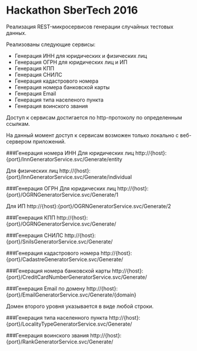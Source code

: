 # Hackathon SberTech 2016
Реализация REST-микросервисов генерации случайных тестовых данных.

Реализованы следующие сервисы:
* Генерация ИНН для юридических и физических лиц
* Генерация ОГРН для юридических лиц и ИП
* Генерация КПП
* Генерация СНИЛС
* Генерация кадастрового номера
* Генерация номера банковской карты
* Генерация Email
* Генерация типа населеного пункта
* Генерация воинского звания

Доступ к сервисам достигается по http-протоколу по определенным ссылкам.

На данный момент доступ к сервисам возможен только локально с веб-сервером приложений.

###Генерация номера ИНН
Для юридических лиц http://{host}:{port}/InnGeneratorService.svc/Generate/entity

Для физических лиц http://{host}:{port}/InnGeneratorService.svc/Generate/individual

###Генерация ОГРН
Для юридических лиц http://{host}:{port}/OGRNGeneratorService.svc/Generate/1

Для ИП http://{host}:{port}/OGRNGeneratorService.svc/Generate/2

###Генерация КПП
http://{host}:{port}/OGRNGeneratorService.svc/Generate/

###Генерация СНИЛС
http://{host}:{port}/SnilsGeneratorService.svc/Generate/

###Генерация кадастрового номера
http://{host}:{port}/CadastreGeneratorService.svc/Generate/

###Генерация номера банковской карты
http://{host}:{port}/CreditCardNumberGeneratorService.svc/Generate/

###Генерация Email по домену
http://{host}:{port}/EmailGeneratorService.svc/Generate/{domain}

Домен второго уровня указывается в виде любой строки.

###Генерация типа населенного пункта
http://{host}:{port}/LocalityTypeGeneratorService.svc/Generate/

###Генерация воинского звания
http://{host}:{port}/RankGeneratorService.svc/Generate/









